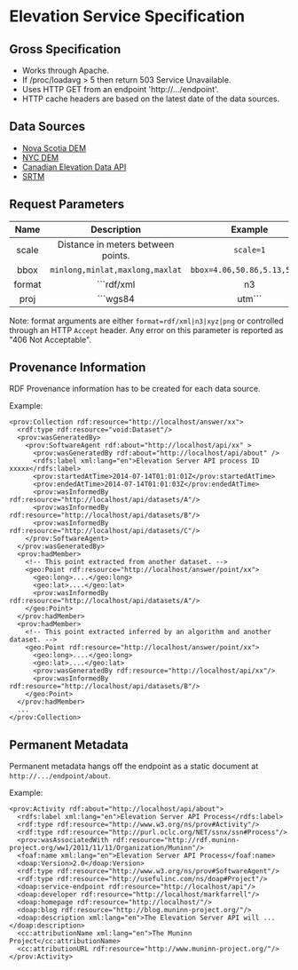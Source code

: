 # Elevation Service Specification

## Gross Specification

* Works through Apache.
* If /proc/loadavg > 5 then return 503 Service Unavailable.
* Uses HTTP GET from an endpoint 'http://.../endpoint'.
* HTTP cache headers are based on the latest date of the data sources.

## Data Sources 

* [Nova Scotia DEM](http://novascotia.ca/natr/meb/download/dp055.asp)
* [NYC DEM](https://data.cityofnewyork.us/City-Government/1-foot-Digital-Elevation-Model-DEM-/dpc8-z3jc)
* [Canadian Elevation Data API](http://geogratis.gc.ca/site/eng/elevation)
* [SRTM](http://gis-lab.info/data/srtm-tif/)

## Request Parameters

| Name            | Description                        | Example                          | 
| :-------------: | :--------------------------------: | :------------------------------: |
| scale           | Distance in meters between points. | ```scale=1```                    |
| bbox            | ```minlong,minlat,maxlong,maxlat```| ```bbox=4.06,50.86,5.13,51.33``` |
| format          | ```rdf/xml|n3|xyz|png```           |   ```format=rdf/xml```           |
| proj            | ```wgs84|utm```                    |   ```proj=wgs84```               |

Note: format arguments are either ```format=rdf/xml|n3|xyz|png``` or controlled through an HTTP ```Accept``` header. Any error on this parameter is reported as "406 Not Acceptable".

## Provenance Information

RDF Provenance information has to be created for each data source.

Example:

```RDF/XML
<prov:Collection rdf:resource="http://localhost/answer/xx">
  <rdf:type rdf:resource="void:Dataset"/>
  <prov:wasGeneratedBy>
    <prov:SoftwareAgent rdf:about="http://localhost/api/xx" >
      <prov:wasGeneratedBy rdf:about="http://localhost/api/about" />
      <rdfs:label xml:lang="en">Elevation Server API process ID xxxxx</rdfs:label>
      <prov:startedAtTime>2014-07-14T01:01:01Z</prov:startedAtTime>
      <prov:endedAtTime>2014-07-14T01:01:03Z</prov:endedAtTime>
      <prov:wasInformedBy rdf:resource="http://localhost/api/datasets/A"/>
      <prov:wasInformedBy rdf:resource="http://localhost/api/datasets/B"/>
      <prov:wasInformedBy rdf:resource="http://localhost/api/datasets/C"/>
    </prov:SoftwareAgent>
  </prov:wasGeneratedBy>
  <prov:hadMember>
    <!-- This point extracted from another dataset. -->
    <geo:Point rdf:resource="http://localhost/answer/point/xx">
      <geo:long>....</geo:long>
      <geo:lat>....</geo:lat>
      <prov:wasInformedBy rdf:resource="http://localhost/api/datasets/A"/>
    </geo:Point>
  </prov:hadMember>
  <prov:hadMember>
    <!-- This point extracted inferred by an algorithm and another dataset. -->
    <geo:Point rdf:resource="http://localhost/answer/point/xx">
      <geo:long>....</geo:long>
      <geo:lat>....</geo:lat>
      <prov:wasGeneratedBy rdf:resource="http://localhost/api/xx"/>
      <prov:wasInformedBy rdf:resource="http://localhost/api/datasets/B"/>
    </geo:Point>
  </prov:hadMember>
  ...
</prov:Collection>
```

## Permanent Metadata

Permanent metadata hangs off the endpoint as a static document at ```http://.../endpoint/about```.

Example:

```RDF/XML
<prov:Activity rdf:about="http://localhost/api/about">
  <rdfs:label xml:lang="en">Elevation Server API Process</rdfs:label>
  <rdf:type rdf:resource="http://www.w3.org/ns/prov#Activity"/>
  <rdf:type rdf:resource="http://purl.oclc.org/NET/ssnx/ssn#Process"/>
  <prov:wasAssociatedWith rdf:resource="http://rdf.muninn-project.org/ww1/2011/11/11/Organization/Muninn"/>
  <foaf:name xml:lang="en">Elevation Server API Process</foaf:name>
  <doap:Version>2.0</doap:Version>
  <rdf:type rdf:resource="http://www.w3.org/ns/prov#SoftwareAgent"/>
  <rdf:type rdf:resource="http://usefulinc.com/ns/doap#Project"/>
  <doap:service-endpoint rdf:resource="http://localhost/api"/>
  <doap:developer rdf:resource="http://localhost/markfarrell"/>
  <doap:homepage rdf:resource="http://localhost/"/>
  <doap:blog rdf:resource="http://blog.muninn-project.org/"/>
  <doap:description xml:lang="en">The Elevation Server API will ...</doap:description>
  <cc:attributionName xml:lang="en">The Muninn Project</cc:attributionName>
  <cc:attributionURL rdf:resource="http://www.muninn-project.org/"/>
</prov:Activity>
```
